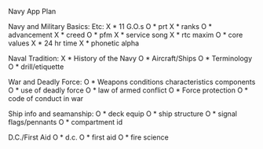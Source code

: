 Navy App Plan

Navy and Military Basics:							Etc:
X	* 11 G.O.s								O	* prt
X	* ranks									O	* advancement
X	* creed									O	* pfm
X	* service song
X	* rtc maxim
O	* core values
X	* 24 hr time
X	* phonetic alpha

Naval Tradition:
X	* History of the Navy
O	* Aircraft/Ships
O	* Terminology
O	* drill/etiquette

War and Deadly Force: 
O	* Weapons conditions characteristics components
O	* use of deadly force
O	* law of armed conflict
O	* Force protection
O	* code of conduct in war

Ship info and seamanship:
O	* deck equip
O	* ship structure
O	* signal flags/pennants
O	* compartment id

D.C./First Aid
O	* d.c.
O	* first aid
O	* fire science